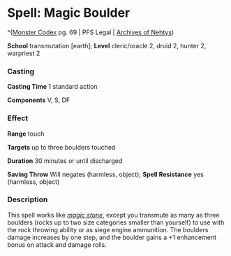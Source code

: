 # Spell: Magic Boulder

^([Monster Codex][ss-magic-boulder] pg. 69 | PFS Legal | [Archives of Nehtys][sn-magic-boulder])

**School** transmutation [earth]; **Level** cleric/oracle 2, druid 2, hunter 2, warpriest 2

### Casting

**Casting Time** 1 standard action  

**Components** V, S, DF

### Effect

**Range** touch  

**Targets** up to three boulders touched  

**Duration** 30 minutes or until discharged  

**Saving Throw** Will negates (harmless, object); **Spell Resistance** yes (harmless, object)

### Description

This spell works like _[magic stone]_, except you transmute as many as three boulders (rocks up to two size categories smaller than yourself) to use with the rock throwing ability or as siege engine ammunition. The boulders damage increases by one step, and the boulder gains a +1 enhancement bonus on attack and damage rolls.

[ss-magic-boulder]: http://paizo.com/products/btpy9926
[sn-magic-boulder]: http://www.archivesofnethys.com/SpellDisplay.aspx?ItemName=Magic%20Boulder
[magic stone]: http://www.archivesofnethys.com/SpellDisplay.aspx?ItemName=magic%20stone